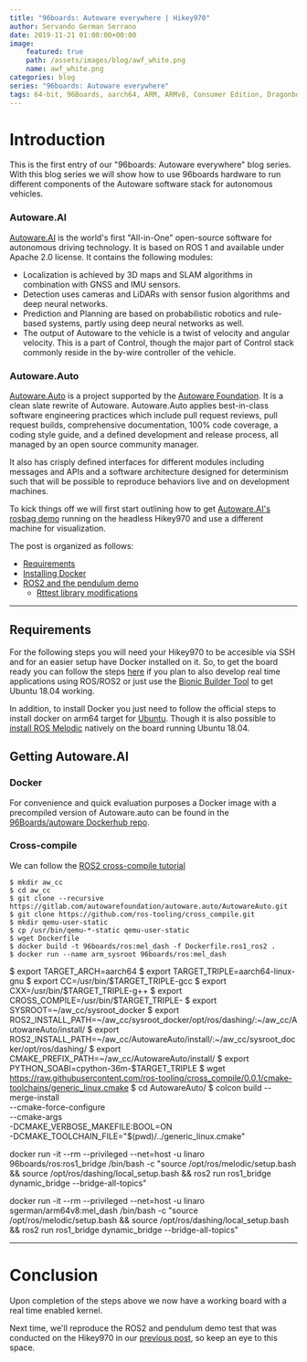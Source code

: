 ```yaml
---
title: "96boards: Autoware everywhere | Hikey970"
author: Servando German Serrano
date: 2019-11-21 01:00:00+00:00
image:
    featured: true
    path: /assets/images/blog/awf_white.png
    name: awf_white.png
categories: blog
series: "96boards: Autoware everywhere"
tags: 64-bit, 96Boards, aarch64, ARM, ARMv8, Consumer Edition, Dragonboard-845c, Linaro, Linux, arm64, real time, ROS2
---
```


# Introduction
This is the first entry of our "96boards: Autoware everywhere" blog series. With this blog series we will show how to use 96boards hardware to run different components of the Autoware software stack for autonomous vehicles.

### Autoware.AI
[Autoware.AI](https://www.autoware.ai/) is the world's first "All-in-One" open-source software for autonomous driving technology. It is based on ROS 1 and available under Apache 2.0 license. It contains the following modules:
- Localization is achieved by 3D maps and SLAM algorithms in combination with GNSS and IMU sensors.
- Detection uses cameras and LiDARs with sensor fusion algorithms and deep neural networks.
- Prediction and Planning are based on probabilistic robotics and rule-based systems, partly using deep neural networks as well.
- The output of Autoware to the vehicle is a twist of velocity and angular velocity. This is a part of Control, though the major part of Control stack commonly reside in the by-wire controller of the vehicle.

### Autoware.Auto
[Autoware.Auto](https://www.autoware.auto/) is a project supported by the [Autoware Foundation](https://www.autoware.org/). It is a clean slate rewrite of Autoware. Autoware.Auto applies best-in-class software engineering practices which include pull request reviews, pull request builds, comprehensive documentation, 100% code coverage, a coding style guide, and a defined development and release process, all managed by an open source community manager.

It also has crisply defined interfaces for different modules including messages and APIs and a software architecture designed for determinism such that will be possible to reproduce behaviors live and on development machines.


To kick things off we will first start outlining how to get [Autoware.AI's rosbag demo](https://gitlab.com/autowarefoundation/autoware.ai/autoware/wikis/ROSBAG-Demo) running on the headless Hikey970 and use a different machine for visualization.

The post is organized as follows:
- [Requirements](#requirements)
- [Installing Docker](#installing-docker)
- [ROS2 and the pendulum demo](#ros2-and-the-pendulum-demo)
  - [Rttest library modifications](#rttest-library-modifications)

***
## Requirements
For the following steps you will need your Hikey970 to be accesible via SSH and for an easier setup have Docker installed on it. So, to get the board ready you can follow the steps [here](https://www.96boards.org/blog/hikey970-rt/) if you plan to also develop real time applications using ROS/ROS2 or just use the [Bionic Builder Tool](https://discuss.96boards.org/t/tool-bionic-builder-automated-kernel-ubuntu-builder-for-hikey970/7879) to get Ubuntu 18.04 working.

In addition, to install Docker you just need to follow the official steps to install docker on arm64 target for [Ubuntu](https://docs.docker.com/install/linux/docker-ce/ubuntu/). Though it is also possible to [install ROS Melodic](http://wiki.ros.org/melodic/Installation/Ubuntu) natively on the board running Ubuntu 18.04.

## Getting Autoware.AI

### Docker
For convenience and quick evaluation purposes a Docker image with a precompiled version of Autoware.auto can be found in the [96Boards/autoware Dockerhub repo](https://hub.docker.com/r/96boards/autoware/tags).





### Cross-compile

We can follow the [ROS2 cross-compile tutorial](https://index.ros.org/doc/ros2/Tutorials/Cross-compilation/)

```
$ mkdir aw_cc
$ cd aw_cc
$ git clone --recursive https://gitlab.com/autowarefoundation/autoware.auto/AutowareAuto.git
$ git clone https://github.com/ros-tooling/cross_compile.git
$ mkdir qemu-user-static
$ cp /usr/bin/qemu-*-static qemu-user-static
$ wget Dockerfile
$ docker build -t 96boards/ros:mel_dash -f Dockerfile.ros1_ros2 .
$ docker run --name arm_sysroot 96boards/ros:mel_dash
```
$ export TARGET_ARCH=aarch64
$ export TARGET_TRIPLE=aarch64-linux-gnu
$ export CC=/usr/bin/$TARGET_TRIPLE-gcc
$ export CXX=/usr/bin/$TARGET_TRIPLE-g++
$ export CROSS_COMPILE=/usr/bin/$TARGET_TRIPLE-
$ export SYSROOT=~/aw_cc/sysroot_docker
$ export ROS2_INSTALL_PATH=~/aw_cc/sysroot_docker/opt/ros/dashing/:~/aw_cc/AutowareAuto/install/
$ export ROS2_INSTALL_PATH=~/aw_cc/AutowareAuto/install/:~/aw_cc/sysroot_docker/opt/ros/dashing/
$ export CMAKE_PREFIX_PATH=~/aw_cc/AutowareAuto/install/
$ export PYTHON_SOABI=cpython-36m-$TARGET_TRIPLE
$ wget https://raw.githubusercontent.com/ros-tooling/cross_compile/0.0.1/cmake-toolchains/generic_linux.cmake
$ cd AutowareAuto/
$ colcon build --merge-install \
    --cmake-force-configure \
    --cmake-args \
    -DCMAKE_VERBOSE_MAKEFILE:BOOL=ON \
    -DCMAKE_TOOLCHAIN_FILE="$(pwd)/../generic_linux.cmake"





docker run -it --rm --privileged --net=host -u linaro 96boards/ros:ros1_bridge /bin/bash -c "source /opt/ros/melodic/setup.bash && source /opt/ros/dashing/local_setup.bash && ros2 run ros1_bridge dynamic_bridge --bridge-all-topics"

docker run -it --rm --privileged --net=host -u linaro sgerman/arm64v8:mel_dash /bin/bash -c "source /opt/ros/melodic/setup.bash && source /opt/ros/dashing/local_setup.bash && ros2 run ros1_bridge dynamic_bridge --bridge-all-topics"

***

# Conclusion

Upon completion of the steps above we now have a working board with a real time enabled kernel.

Next time, we'll reproduce the ROS2 and pendulum demo test that was conducted on the Hikey970 in our [previous post](https://www.96boards.org/blog/hikey970-ros2/), so keep an eye to this space.
